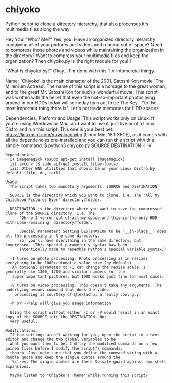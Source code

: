 # chiyoko
Python script to clone a directory hierarchy, that also processes it's multimedia files along the way 

Hey You!
"Who? Me?"
Yes, you. Have an organized directory hierarchy containing all of your pictures and videos and running out of space?
Need to compress those photos and videos while maintaining the organization in the directory? Want to compress your
multimedia files and keep the organization? Then chiyoko.py is the right module for you!!!

"What is chiyoko.py?"
Okay... I'm done with this T.V infomercial thingy.

Name:
    'Chiyoko' is the main character of the 2001, Satoshi Kon movie 'The Millenium Actress'. The name of this script
    is a homage to the great woman, and to the great Mr. Satoshi
    Kon for such a wonderful movie.
    This script was written with the belief that even the not-so-important photos lying around in our HDDs today will
    someday turn out to be The Key - "to the most important thing there is". Let's not trade memories for HDD spaces.
    
Dependencies, Platform and Usage:
    This script works only on Linux. If you're using Windows or Mac, and want to use it, just live boot a Linux Distro
    and run this script. This one is your best bet: https://linuxmint.com/download.php (Linux Mint 18.1 XFCE), as it
    comes with all the dependencies pre-installed and you can run this script with this simple command:
             $ python3 chiyoko.py SOURCE DESTINATION -I -V
    
    Dependencies:
      i) imagemagick ($sudo apt-get install imagemagick)
      ii) avconv ($ sudo apt-get install libav-tools)
      iii) Other GNU utilities that should be on your Linux Distro by default (file, du, tail)
    
    Usage:
      The Script takes two mandatory arguments: SOURCE and DESTINATION
      
      SOURCE is the directory which you want to clone. i.e. The 'All My Childhood Pictures Ever' directory/folder.
      
      DESTINATION is the directory where you want to save the compressed clone of the SOURCE directory. i.e. The
          'Oh-no-I've-run-out-of-all-my-space-and-this-is-the-only-HDD-with-some-remaining' directory/folder.
          
          Special Parameter: Setting DESTINATION to be '__in-place__' does all the processing in the same directory.
          So, you'll have everything in the same directory, but compressed. (This special parameter's syntax has been
          intentionlly made to resemble Python's special variable syntax.)
      
      -I turns on photo processing. Photo processing as in resizes everything to be 1000xautomatic_value size (by default)
       An optional parameter to -I can change the resize scale. I generally use 1300, 1700 and similar numbers for the
       super important pictures, but 1000 works just fine for most cases.
       
      -V turns on video processing. This doesn't take any arguments. The underlying avconv command that does the video
        processing is courtesy of @leklachu, a really cool guy.
        
      -h or --help will give you usage information
      
      Using the script without either -I or -V would result in an exact copy of the SOURCE into the DESTINATION. Not
      very useful.
      
    Modifications:
      If the settings aren't working for you, open the script in a text editor and change the two global variables to be
      what you want them to be. I'd try the modified commands on a few guinea files before I modify the script's commands,
      though. Just make sure that you define the command string with a double quote and keep the single quotes around the
      '%s'-es. The single quotes are there to safe-guard against any shell expansions.
      
      Maybe listen to "Chiyoko's Theme" while running this script?      
